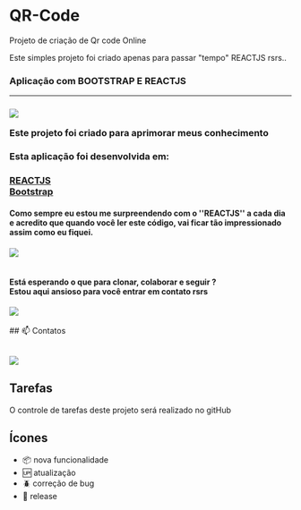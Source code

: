 # QR-Code
Projeto de criação de Qr code Online

Este simples projeto foi criado apenas para passar "tempo" REACTJS rsrs..

<h3>Aplicação com BOOTSTRAP E REACTJS<hr><h3>

<img src="https://media.giphy.com/media/fu3budr0YfwuWSahZw/giphy.gif" /><br>

Este projeto foi criado para aprimorar meus conhecimento</b></br> 

<h3>Esta aplicação foi desenvolvida em:<h3>

[REACTJS](https://developer.mozilla.org/pt-BR/docs/Web/REACTJS)<br>
[Bootstrap](https://www.homehost.com.br/blog/tutoriais/o-que-e-bootstrap/)

<h4>Como sempre eu estou me surpreendendo com o ''REACTJS'' a cada dia<br>
 e acredito que quando você ler este código, vai ficar tão impressionado<br> 
 assim como eu fiquei.<br><h4>

<img src="https://media.giphy.com/media/fWfowxJtHySJ0SGCgN/giphy.gif" /><br><br>
<h4>Está esperando o que para clonar, colaborar e seguir ?<br>
Estou aqui ansioso para você entrar em contato rsrs</h4>
<img src="https://media.giphy.com/media/xUySTwvLU2wwPqOtsk/giphy.gif" /><br><br>
 ## 📫 Contatos <br><br>



[<img src="https://img.shields.io/badge/linkedin-%230077B5.svg?&style=for-the-badge&logo=linkedin&logoColor=white" />](https://www.linkedin.com/in/pedro-henrique-b09b64206/)
## Tarefas

O controle de tarefas deste projeto será realizado no gitHub

## Ícones

- :package: nova funcionalidade
- :up: atualização
- :beetle: correção de bug
- :checkered_flag: release
